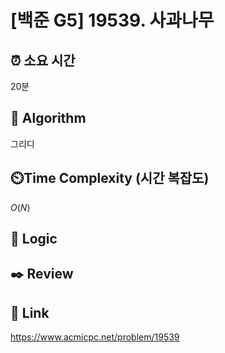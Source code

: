 # [백준 G5] 19539. 사과나무
 
## ⏰  **소요 시간**
20분

## :pushpin: **Algorithm**
그리디

## ⏲️**Time Complexity (시간 복잡도)**
$O(N)$

## :round_pushpin: **Logic**


## :black_nib: **Review**


## 📡 Link
https://www.acmicpc.net/problem/19539